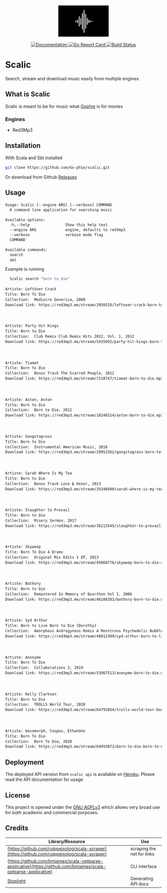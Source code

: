 <p align="center"><img src="assets/logo.gif" alt="scalic" height="100px"></p>

<div align="center">
  <a href="https://godoc.org/github.com/go-phie/scalic">
    <img src="https://img.shields.io/badge/godoc-reference-blue.svg?style=flat-square" alt="Documentation">
  </a>
  <a href="https://goreportcard.com/report/github.com/go-phie/scalic">
    <img src="https://goreportcard.com/badge/github.com/go-phie/scalic" alt="Go Report Card">
  </a>
  <a href="https://travis-ci.com/go-phie/scalic">
    <img src="https://travis-ci.com/go-phie/scalic.svg?branch=master" alt="Build Status">
  </a>
</div>

# Scalic

Search, stream and download music easily from multiple engines

## What is Scalic

Scalic is meant to be for music what <a href="https://github.com/go-phie/gophie">Gophie</a> is for movies

### Engines

- Red3Mp3


## Installation
With Scala and Sbt installed

```bash
git clone https://github.com/Go-phie/scalic.git
```
Or download from Github [Releases](https://github.com/go-phie/scalic/releases)

## Usage

```
Usage: Scalic [--engine ARG] [--verbose] COMMAND
  A command line application for searching music

Available options:
  -h,--help                Show this help text
  --engine ARG             engine, defaults to red3mp3
  --verbose                verbose mode flag
  COMMAND                  

Available commands:
  search                   
  api  
```

Example is running 

```bash
  Scalic search "born to die"

Artiste: Leftöver Crack
Title: Born To Die
Collection:  Mediocre Generica, 2008
Download link: https://red3mp3.me/stream/2950318/leftover-crack-born-to-die.mp3



Artiste: Party Hit Kings
Title: Born to Die
Collection:  Club Remix Club Remix Hits 2012, Vol. 1, 2012
Download link: https://red3mp3.me/stream/5435692/party-hit-kings-born-to-die.mp3



Artiste: Tiamat
Title: Born to Die
Collection:  Bonus Track The Scarred People, 2012
Download link: https://red3mp3.me/stream/7218747/tiamat-born-to-die.mp3



Artiste: Aston, Aston
Title: Born to Die
Collection:  Born to Die, 2012
Download link: https://red3mp3.me/stream/10248314/aston-born-to-die.mp3



Artiste: Gangstagrass
Title: Born to Die
Collection:  Instrumental American Music, 2016
Download link: https://red3mp3.me/stream/29952362/gangstagrass-born-to-die.mp3



Artiste: Sarah Where Is My Tea
Title: Born to Die
Collection:  Bonus Track Love & Honor, 2013
Download link: https://red3mp3.me/stream/35346490/sarah-where-is-my-tea-born-to-die.mp3



Artiste: Slaughter to Prevail
Title: Born to Die
Collection:  Misery Sermon, 2017
Download link: https://red3mp3.me/stream/36213545/slaughter-to-prevail-born-to-die.mp3



Artiste: Skyweep
Title: Born To Die 4 Drums
Collection:  Original Mix Edits 1 EP, 2013
Download link: https://red3mp3.me/stream/45068776/skyweep-born-to-die-4-drums.mp3



Artiste: Bathory
Title: Born to Die
Collection:  Remastered In Memory of Quorthon Vol I, 2006
Download link: https://red3mp3.me/stream/46188383/bathory-born-to-die.mp3



Artiste: Syd Arthur
Title: Born to Live Born to Die (Dorothy)
Collection:  Amorphous Androgynous Remix A Monstrous Psychedelic Bubble, 2014
Download link: https://red3mp3.me/stream/48812389/syd-arthur-born-to-live-born-to-die-dorothy.mp3



Artiste: Anonyme
Title: Born To Die
Collection:  Collaborations 3, 2019
Download link: https://red3mp3.me/stream/53867513/anonyme-born-to-die.mp3



Artiste: Kelly Clarkson
Title: Born to Die
Collection:  TROLLS World Tour, 2020
Download link: https://red3mp3.me/stream/64791054/trolls-world-tour-born-to-die.mp3



Artiste: besomorph, Coopex, EthanUno
Title: Born To Die
Collection:  Born To Die, 2020
Download link: https://red3mp3.me/stream/64955072/born-to-die-born-to-die.mp3
```

## Deployment

The deployed API version from `scalic api` is available on [Heroku](https://scalic.herokuapp.com). Please read the API documentation for usage

## License

This project is opened under the [GNU AGPLv3](https://github.com/go-phie/scalic/blob/master/LICENSE) which allows very broad use for both academic and commercial purposes.


## Credits
Library/Resource | Use
------- | -----
[https://github.com/ruippeixotog/scala-scraper](https://github.com/ruippeixotog/scala-scraper) | scraping the net for links
[https://github.com/bmjames/scala-optparse-applicative](https://github.com/bmjames/scala-optparse-applicative) | CLI interface
[Stoplight](https://stoplight.io) | Generating API docs
